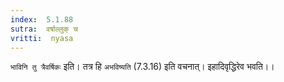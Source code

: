 ```yaml
---
index:  5.1.88
sutra:  वर्षाल्लुक् च
vritti:  nyasa
---
```


`भाविनि तु त्रैवर्षिकः` इति। तत्र हि `अभविष्यति` (7.3.16) इति वचनात्। इहादिवृद्धिरेव भवति।।

